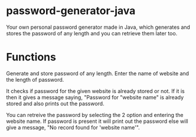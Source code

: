 # password-generator-java
Your own personal password generator made in Java, which generates and stores the password of any length and you can retrieve them later too.

# Functions
Generate and store password of any length. Enter the name of website and the length of password. 

It checks if password for the given website is already stored or not. If it is then it gives a message saying, "Password for "website name" is already stored and also prints out the password.

You can retreive the password by selecting the 2 option and entering the website name. If password is present it will print out the password else will give a message, "No record found for 'website name'".

